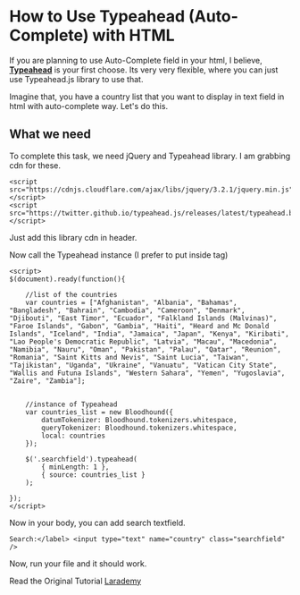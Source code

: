 # How to Use Typeahead (Auto-Complete) with HTML

If you are planning to use Auto-Complete field in your html, I believe, **[Typeahead](https://twitter.github.io/typeahead.js/)** is your first choose. Its very very flexible, where you can just use Typeahead.js library to use that. 

Imagine that, you have a country list that you want to display in text field in html with auto-complete way. Let's do this. 

## What we need 
To complete this task, we need jQuery and Typeahead library. I am grabbing cdn for these. 

```
<script src="https://cdnjs.cloudflare.com/ajax/libs/jquery/3.2.1/jquery.min.js"></script>
<script src="https://twitter.github.io/typeahead.js/releases/latest/typeahead.bundle.js"></script>
```
Just add this library cdn in header. 


Now call the Typeahead instance (I prefer to put inside <head> tag)

```
<script>
$(document).ready(function(){

	//list of the countries
	var countries = ["Afghanistan", "Albania", "Bahamas", "Bangladesh", "Bahrain", "Cambodia", "Cameroon", "Denmark", "Djibouti", "East Timor", "Ecuador", "Falkland Islands (Malvinas)", "Faroe Islands", "Gabon", "Gambia", "Haiti", "Heard and Mc Donald Islands", "Iceland", "India", "Jamaica", "Japan", "Kenya", "Kiribati", "Lao People's Democratic Republic", "Latvia", "Macau", "Macedonia", "Namibia", "Nauru", "Oman", "Pakistan", "Palau", "Qatar", "Reunion", "Romania", "Saint Kitts and Nevis", "Saint Lucia", "Taiwan", "Tajikistan", "Uganda", "Ukraine", "Vanuatu", "Vatican City State", "Wallis and Futuna Islands", "Western Sahara", "Yemen", "Yugoslavia", "Zaire", "Zambia"];
	

	//instance of Typeahead
	var countries_list = new Bloodhound({
		datumTokenizer: Bloodhound.tokenizers.whitespace,
		queryTokenizer: Bloodhound.tokenizers.whitespace,
		local: countries
	});
	
	$('.searchfield').typeahead(
		{ minLength: 1 },
		{ source: countries_list }
	);

});  
</script>
```

Now in your body, you can add search textfield. 

```
Search:</label> <input type="text" name="country" class="searchfield" />
```

Now, run your file and it should work. 



Read the Original Tutorial [Larademy](http://www.larademy.com/jquery/use-typeahead-auto-complete-html/)







